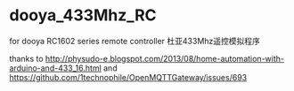 # dooya_433Mhz_RC
for dooya RC1602 series remote controller
杜亚433Mhz遥控模拟程序

thanks to http://physudo-e.blogspot.com/2013/08/home-automation-with-arduino-and-433_16.html
and 
https://github.com/1technophile/OpenMQTTGateway/issues/693
